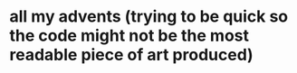 # all my advents (trying to be quick so the code might not be the most readable piece of art produced)
